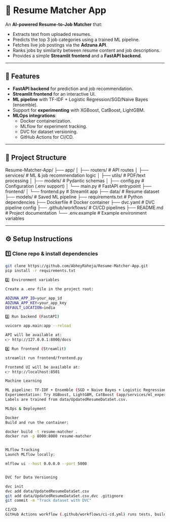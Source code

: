 # 📄 Resume Matcher App

An **AI-powered Resume-to-Job Matcher** that:
- Extracts text from uploaded resumes.
- Predicts the top 3 job categories using a trained ML pipeline.
- Fetches live job postings via the **Adzuna API**.
- Ranks jobs by similarity between resume content and job descriptions.
- Provides a simple **Streamlit frontend** and a **FastAPI backend**.

---

## 🚀 Features
- **FastAPI backend** for prediction and job recommendation.
- **Streamlit frontend** for an interactive UI.
- **ML pipeline** with TF-IDF + Logistic Regression/SGD/Naive Bayes (ensemble).
- Support for **experimenting** with XGBoost, CatBoost, LightGBM.
- **MLOps integrations**:
  - Docker containerization.
  - MLflow for experiment tracking.
  - DVC for dataset versioning.
  - GitHub Actions for CI/CD.

---

## 📂 Project Structure

Resume-Matcher-App/
├── app/
│ ├── routers/ # API routes
│ ├── services/ # ML & job recommendation logic
│ ├── utils/ # PDF/text processing
│ ├── models/ # Pydantic schemas
│ ├── config.py # Configuration (.env support)
│ └── main.py # FastAPI entrypoint
├── frontend/
│ └── frontend.py # Streamlit app
├── data/ # Resume dataset
├── models/ # Saved ML pipeline
├── requirements.txt # Python dependencies
├── Dockerfile # Docker container
├── dvc.yaml # DVC pipeline config
├── .github/workflows/ # CI/CD pipelines
├── README.md # Project documentation
└── .env.example # Example environment variables


---

## ⚙️ Setup Instructions

### 1️⃣ Clone repo & install dependencies
```bash
git clone https://github.com/AbheyRaheja/Resume-Matcher-App.git
pip install -r requirements.txt

2️⃣ Environment variables

Create a .env file in the project root:

ADZUNA_APP_ID=your_app_id
ADZUNA_APP_KEY=your_app_key
DEFAULT_LOCATION=india

3️⃣ Run backend (FastAPI)

uvicorn app.main:app --reload

API will be available at:
👉 http://127.0.0.1:8000/docs

4️⃣ Run frontend (Streamlit)

streamlit run frontend/frontend.py

Frontend UI will be available at:
👉 http://localhost:8501

Machine Learning

ML pipeline: TF-IDF + Ensemble (SGD + Naive Bayes + Logistic Regression).
Experimentation: Try XGBoost, LightGBM, CatBoost (app/services/ml_experiments.py).
Labels are trained from data/UpdatedResumeDataSet.csv.

MLOps & Deployment

Docker
Build and run the container:

docker build -t resume-matcher .
docker run -p 8000:8000 resume-matcher


MLflow Tracking
Launch MLflow locally:

mlflow ui --host 0.0.0.0 --port 5000


DVC for Data Versioning

dvc init
dvc add data/UpdatedResumeDataSet.csv
git add data/UpdatedResumeDataSet.csv.dvc .gitignore
git commit -m "Track dataset with DVC"

CI/CD
GitHub Actions workflow (.github/workflows/ci-cd.yml) runs tests, builds Docker images, and can deploy to AWS.
